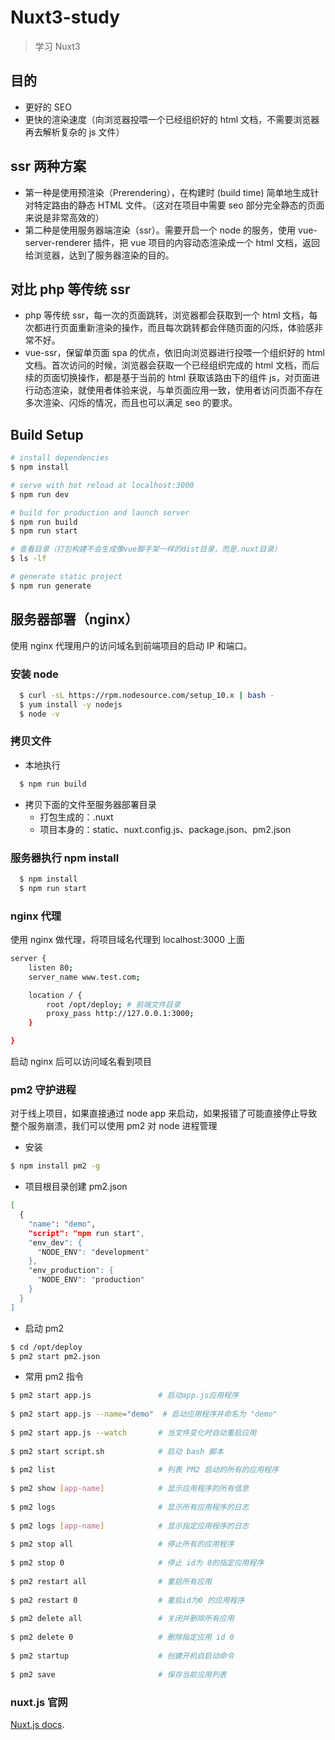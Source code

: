 # Nuxt3-study

> 学习 Nuxt3

## 目的

- 更好的 SEO
- 更快的渲染速度（向浏览器投喂一个已经组织好的 html 文档，不需要浏览器再去解析复杂的 js 文件）

## ssr 两种方案

- 第一种是使用预渲染（Prerendering），在构建时 (build time) 简单地生成针对特定路由的静态 HTML 文件。（这对在项目中需要 seo 部分完全静态的页面来说是非常高效的）
- 第二种是使用服务器端渲染（ssr）。需要开启一个 node 的服务，使用 vue-server-renderer 插件，把 vue 项目的内容动态渲染成一个 html 文档，返回给浏览器，达到了服务器渲染的目的。

## 对比 php 等传统 ssr

- php 等传统 ssr，每一次的页面跳转，浏览器都会获取到一个 html 文档，每次都进行页面重新渲染的操作，而且每次跳转都会伴随页面的闪烁，体验感非常不好。
- vue-ssr，保留单页面 spa 的优点，依旧向浏览器进行投喂一个组织好的 html 文档。首次访问的时候，浏览器会获取一个已经组织完成的 html 文档，而后续的页面切换操作，都是基于当前的 html 获取该路由下的组件 js，对页面进行动态渲染，就使用者体验来说，与单页面应用一致，使用者访问页面不存在多次渲染、闪烁的情况，而且也可以满足 seo 的要求。

## Build Setup

```bash
# install dependencies
$ npm install

# serve with hot reload at localhost:3000
$ npm run dev

# build for production and launch server
$ npm run build
$ npm run start

# 查看目录（打包构建不会生成像vue脚手架一样的dist目录，而是.nuxt目录）
$ ls -lf

# generate static project
$ npm run generate
```

## 服务器部署（nginx）

使用 nginx 代理用户的访问域名到前端项目的启动 IP 和端口。

### 安装 node

```bash
  $ curl -sL https://rpm.nodesource.com/setup_10.x | bash -
  $ yum install -y nodejs
  $ node -v
```

### 拷贝文件

- 本地执行

```bash
  $ npm run build
```

- 拷贝下面的文件至服务器部署目录
  - 打包生成的：.nuxt
  - 项目本身的：static、nuxt.config.js、package.json、pm2.json

### 服务器执行 npm install

```bash
  $ npm install
  $ npm run start
```

### nginx 代理

使用 nginx 做代理，将项目域名代理到 localhost:3000 上面

```bash
server {
    listen 80;
    server_name www.test.com;

    location / {
        root /opt/deploy; # 前端文件目录
        proxy_pass http://127.0.0.1:3000;
    }

}
```

启动 nginx 后可以访问域名看到项目

### pm2 守护进程

对于线上项目，如果直接通过 node app 来启动，如果报错了可能直接停止导致整个服务崩溃，我们可以使用 pm2 对 node 进程管理

- 安装

```bash
$ npm install pm2 -g
```

- 项目根目录创建 pm2.json

```bash
[
  {
    "name": "demo",
    "script": "npm run start",
    "env_dev": {
      "NODE_ENV": "development"
    },
    "env_production": {
      "NODE_ENV": "production"
    }
  }
]
```

- 启动 pm2

```bash
$ cd /opt/deploy
$ pm2 start pm2.json
```

- 常用 pm2 指令

```bash
$ pm2 start app.js               # 启动app.js应用程序
​
$ pm2 start app.js --name="demo"  # 启动应用程序并命名为 "demo"
​
$ pm2 start app.js --watch       # 当文件变化时自动重启应用
​
$ pm2 start script.sh            # 启动 bash 脚本
​
$ pm2 list                       # 列表 PM2 启动的所有的应用程序
​
$ pm2 show [app-name]            # 显示应用程序的所有信息
​
$ pm2 logs                       # 显示所有应用程序的日志
​
$ pm2 logs [app-name]            # 显示指定应用程序的日志
​
$ pm2 stop all                   # 停止所有的应用程序
​
$ pm2 stop 0                     # 停止 id为 0的指定应用程序
​
$ pm2 restart all                # 重启所有应用
​
$ pm2 restart 0                  # 重启id为0 的应用程序
​
$ pm2 delete all                 # 关闭并删除所有应用
​
$ pm2 delete 0                   # 删除指定应用 id 0
​
$ pm2 startup                    # 创建开机自启动命令
​
$ pm2 save                       # 保存当前应用列表
```

### nuxt.js 官网

[Nuxt.js docs](https://nuxtjs.org).
